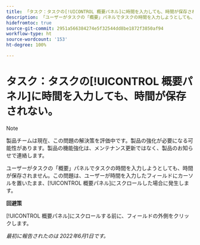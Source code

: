 ```yaml
---
title: 「タスク：タスクの[!UICONTROL 概要パネル]に時間を入力しても、時間が保存されない。」
description: 「ユーザーがタスクの「概要」パネルでタスクの時間を入力しようとしても、時間が保存されません。この問題は、ユーザーが時間を入力したフィールドにカーソルを置いたまま、「[!UICONTROL 概要パネル]」にスクロールした場合に発生します。」
hidefromtoc: true
source-git-commit: 2951a566384274e5f32544dd8be1872f3850af94
workflow-type: ht
source-wordcount: '153'
ht-degree: 100%

---
```



# タスク：タスクの[!UICONTROL 概要パネル]に時間を入力しても、時間が保存されない。

>[!NOTE]
>
>製品チームは現在、この問題の解決策を評価中です。製品の強化が必要になる可能性があります。製品の機能強化は、メンテナンス更新ではなく、製品のお知らせで連絡します。

ユーザーがタスクの「概要」パネルでタスクの時間を入力しようとしても、時間が保存されません。この問題は、ユーザーが時間を入力したフィールドにカーソルを置いたまま、[!UICONTROL 概要パネル]にスクロールした場合に発生します。

**回避策**

[!UICONTROL 概要パネル]にスクロールする前に、フィールドの外側をクリックします。

_最初に報告されたのは 2022年6月1日です。_

